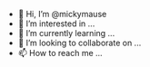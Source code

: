 - 👋 Hi, I’m @mickymause
- 👀 I’m interested in ...
- 🌱 I’m currently learning ...
- 💞️ I’m looking to collaborate on ...
- 📫 How to reach me ...

<!---
mickymause/mickymause is a ✨ special ✨ repository because its `README.md` (this file) appears on your GitHub profile.
You can click the Preview link to take a look at your changes.
--->
